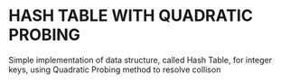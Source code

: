 # HASH TABLE WITH QUADRATIC PROBING
Simple implementation of data structure, called Hash Table, for integer keys, using Quadratic Probing method to resolve collison
